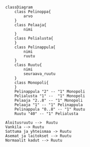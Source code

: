 ```mermaid
classDiagram
    class Pelinoppa{
        arvo
    }
    class Pelaaja{
        nimi
    }
    class Pelialusta{
    }
    class Pelinappula{
        nimi
        ruutu
    }
    class Ruutu{
        nimi
        seuraava_ruutu
    }
    class Monopoli{
    }
    Pelinappula "2" -- "1" Monopoli
    Pelialusta "1" --  "1" Monopoli
    Pelaaja "2..8" -- "1" Monopoli
    Pelaaja "1" -- "1" Pelinappula
    Pelinappula "0..8" -- "1" Ruutu
    Ruutu "40" -- "1" Pelialusta

```
    Aloitusruutu -->  Ruutu
    Vankila --> Ruutu
    Sattuma ja yhteismaa -> Ruutu
    Asemat ja laitokset --> Ruutu
    Normaalit kadut --> Ruutu

